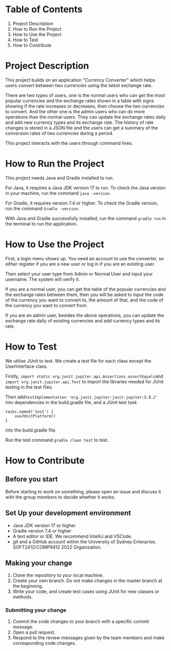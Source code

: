# Table of Contents
1. Project Description
2. How to Run the Project
3. How to Use the Project
4. How to Test
5. How to Contribute

# Project Description 
This project builds on an application "Currency Converter" which helps users convert between two currencies using the latest exchange rate. 

There are two types of users, one is the normal users who can get the most popular currencies and the exchange rates shown in a table with signs showing if the rate increases or decreases, then choose the two currencies to convert. 
And the other one is the admin users who can do more operations than the normal users. They can update the exchange rates daily and add new currency types and its exchange rate. 
The history of rate changes is stored in a JSON file and the users can get a summary of the conversion rates of two currencies during a period. 

This project interacts with the users through command lines. 
# How to Run the Project
This project needs Java and Gradle installed to run. 

For Java, it requires a Java JDK version 17 to run. To check the Java version in your machine, run the command ```java -version```. 

For Gradle, it requires version 7.4 or higher. To check the Gradle version, run the command ```Gradle -version```. 

With Java and Gradle successfully installed, run the command ```gradle run``` in the terminal to run the application. 
# How to Use the Project
First, a login menu shows up. You need an account to use the converter, so either register if you are a new user or log in if you are an existing user. 

Then select your user type from Admin or Normal User and input your username. The system will verify it. 

If you are a normal user, you can get the table of the popular currencies and the exchange rates between them, then you will be asked to input the code of the currency you want to convert to, the amount of that, and the code of the currency you want to convert from. 

If you are an admin user, besides the above operations, you can update the exchange rate daily of existing currencies and add currency types and its rate.
# How to Test
We utilise JUnit to test. We create a test file for each class except the UserInterface class. 

Firstly, ```import static org.junit.jupiter.api.Assertions.assertEquals```and ```import org.junit.jupiter.api.Test``` to import the libraries needed for JUnit testing in the test files. 

Then add```testImplementation 'org.junit.jupiter:junit-jupiter:5.8.2'``` into dependencies in the build.gradle file, and a JUnit test task 
```
tasks.named('test') {
    useJUnitPlatform()
}
```
into the build.gradle file. 

Run the test command ```gradle clean test``` to test. 
# How to Contribute
## Before you start
Before starting to work on something, please open an issue and discuss it with the group members to decide whether it works.  
## Set Up your development environment
* Java JDK version 17 or higher
* Gradle version 7.4 or higher
* A text editor or IDE. We recommend IntelliJ and VSCode. 
* git and a GitHub account within the University of Sydney Enterprise, SOFT2412/COMP9412 2022 Organization.

## Making your change
1. Clone the repository to your local machine.
2. Create your own branch. Do not make changes in the master branch at the beginning.
3. Write your code, and create test cases using JUnit for new classes or methods.

### Submitting your change
1. Commit the code changes to your branch with a specific commit message.
2. Open a pull request.
3. Respond to the review messages given by the team members and make corresponding code changes.
